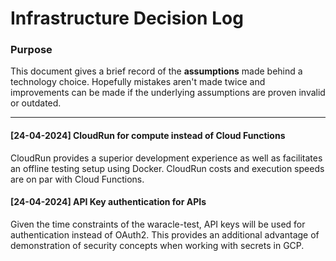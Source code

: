# Infrastructure Decision Log

### Purpose

This document gives a brief record of the __assumptions__ made behind a technology choice. Hopefully mistakes aren't made twice and improvements can be made if
the underlying assumptions are proven invalid or outdated.

---

#### [24-04-2024] CloudRun for compute instead of Cloud Functions

CloudRun provides a superior development experience as well as facilitates an offline testing setup using Docker. CloudRun costs and execution speeds are on par
with Cloud Functions.

#### [24-04-2024] API Key authentication for APIs

Given the time constraints of the waracle-test, API keys will be used for authentication instead of OAuth2. This provides an additional advantage of
demonstration of security concepts when working with secrets in GCP.

